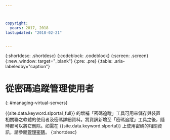 ```yaml
---



copyright:
  years: 2017, 2018
lastupdated: "2018-02-21"


---
```


{:shortdesc: .shortdesc}
{:codeblock: .codeblock}
{:screen: .screen}
{:new_window: target="_blank"}
{:pre: .pre}
{:table: .aria-labeledby="caption"}


# 從密碼追蹤管理使用者
{: #managing-virtual-servers}

{{site.data.keyword.slportal_full}} 的增補「密碼追蹤」工具可用來儲存與裝置相關聯之軟體的使用者及密碼詳細資料。將資訊新增至「密碼追蹤」工具之後，隨時都可以將它刪除。如需在 {{site.data.keyword.slportal}} 上使用密碼的相關資訊，請參閱[管理密碼](/docs/customer-portal/cpmanacctmanpw.html)。
{:shortdesc}
